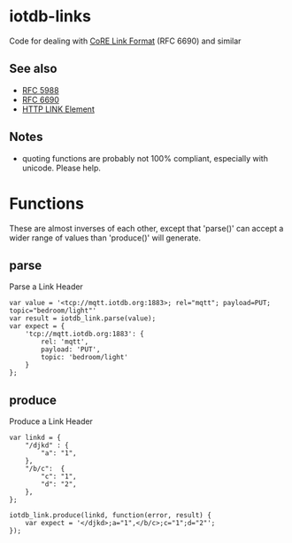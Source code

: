 # iotdb-links
Code for dealing with [CoRE Link Format](https://tools.ietf.org/html/rfc6690) (RFC 6690) and similar

## See also

* [RFC 5988](https://tools.ietf.org/html/rfc5988)
* [RFC 6690](https://tools.ietf.org/html/rfc6690)
* [HTTP LINK Element](http://www.w3.org/TR/html401/struct/links.html)

## Notes

* quoting functions are probably not 100% compliant, especially with unicode. Please help.

# Functions

These are almost inverses of each other, except that 'parse()' can 
accept a wider range of values than 'produce()' will generate.

## parse

Parse a Link Header

    var value = '<tcp://mqtt.iotdb.org:1883>; rel="mqtt"; payload=PUT; topic="bedroom/light"'
    var result = iotdb_link.parse(value);
    var expect = {
        'tcp://mqtt.iotdb.org:1883': {
            rel: 'mqtt',
            payload: 'PUT',
            topic: 'bedroom/light'
        }
    };

## produce

Produce a Link Header

    var linkd = {
        "/djkd" : {
            "a": "1",
        },
        "/b/c":  { 
            "c": "1",
            "d": "2",
        },
    };

    iotdb_link.produce(linkd, function(error, result) {
        var expect = '</djkd>;a="1",</b/c>;c="1";d="2"';
    });
